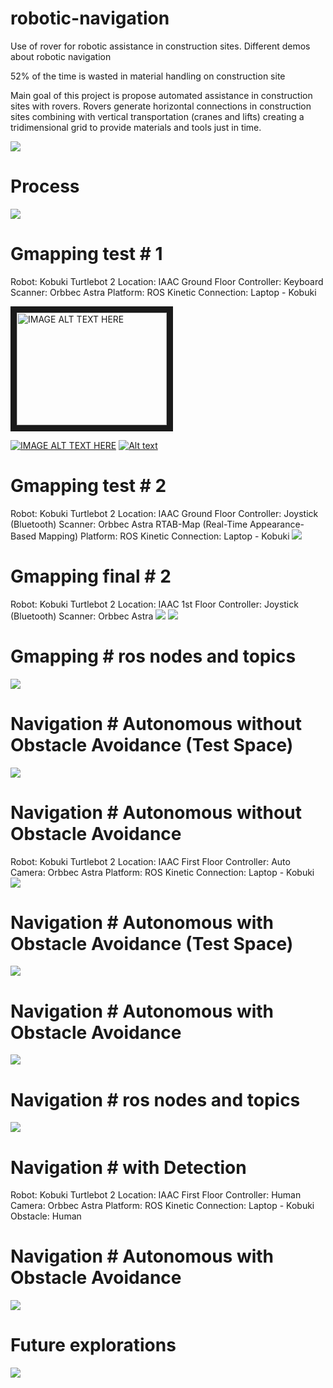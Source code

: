 # robotic-navigation
Use of rover for robotic assistance in construction sites. Different demos about robotic navigation 

52% of the time is wasted in material 
handling on construction site

Main goal of this project is propose automated assistance in construction sites with rovers.
Rovers generate horizontal connections in construction sites combining with vertical transportation (cranes and lifts) creating a tridimensional grid to provide materials and tools just in time. 

 ![](git_1/1.jpg)
 
# Process

 ![](git_1/2.jpg)
  
# Gmapping test # 1
Robot: Kobuki Turtlebot 2 
Location: IAAC Ground Floor
Controller: Keyboard
Scanner: Orbbec Astra
Platform: ROS Kinetic
Connection: Laptop - Kobuki

<a href="http://www.youtube.com/watch?feature=player_embedded&v=uq4MBJhVO40
" target="_blank"><img src="http://img.youtube.com/vi/uq4MBJhVO40/0.jpg" 
alt="IMAGE ALT TEXT HERE" width="240" height="180" border="10" /></a>

[![IMAGE ALT TEXT HERE](https://img.youtube.com/vi/youtu.be/uq4MBJhVO40/0.jpg)](https://youtu.be/uq4MBJhVO40)
[![Alt text](https://img.youtube.com/vi/VID/0.jpg)](https://youtu.be/uq4MBJhVO40)

# Gmapping test # 2
Robot: Kobuki Turtlebot 2 
Location: IAAC Ground Floor
Controller: Joystick (Bluetooth)
Scanner: Orbbec Astra RTAB-Map (Real-Time Appearance-Based Mapping)
Platform: ROS Kinetic
Connection: Laptop - Kobuki
![](https://youtu.be/9qAt5a5Il8c)

# Gmapping final # 2
Robot: Kobuki Turtlebot 2 
Location: IAAC 1st Floor
Controller: Joystick (Bluetooth)
Scanner: Orbbec Astra
![](git_1/3.jpg)
![](https://youtu.be/-nsAyigQf_U)

# Gmapping # ros nodes and topics
![](git_1/4.jpg)

# Navigation # Autonomous without Obstacle Avoidance (Test Space)
![](git_1/7.gif)

# Navigation # Autonomous without Obstacle Avoidance
Robot: Kobuki Turtlebot 2 
Location: IAAC First Floor
Controller: Auto
Camera: Orbbec Astra
Platform: ROS Kinetic
Connection: Laptop - Kobuki
![](https://youtu.be/NnIBdcd2nSU)

# Navigation # Autonomous with Obstacle Avoidance (Test Space)
![](git_1/8.gif)

# Navigation # Autonomous with Obstacle Avoidance
![](https://youtu.be/e3TXKnHYkUg)

# Navigation # ros nodes and topics
![](git_1/5.jpg)

# Navigation # with Detection
Robot: Kobuki Turtlebot 2 
Location: IAAC First Floor
Controller: Human
Camera: Orbbec Astra
Platform: ROS Kinetic
Connection: Laptop - Kobuki
Obstacle: Human
# Navigation # Autonomous with Obstacle Avoidance

![](https://youtu.be/oEJEnuRZ1_4)

# Future explorations 
![](git_1/6.jpg)






